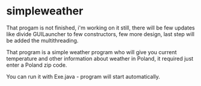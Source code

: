 # simpleweather

That progam is not finished, i'm working on it still,
there will be few updates like divide GUILauncher to few constructors, few more design, last step will be added the multithreading.


That program is a simple weather program who will give you current temperature and other information about weather in Poland, it required just enter a Poland zip code.

You can run it with Exe.java - program will start automatically.
